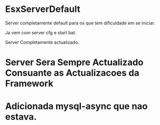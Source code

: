 # EsxServerDefault

Server completamente default para os que tem dificuldade em se iniciar.

Ja vem com server cfg e start bat.

Server Completamente actualizado. 

# Server Sera Sempre Actualizado Consuante as Actualizacoes da Framework

# Adicionada mysql-async que nao estava.
